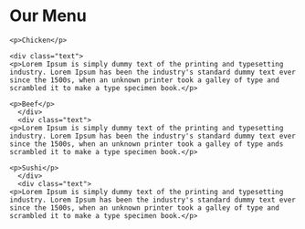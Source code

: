 <!DOCTYPE html>
<html>
<head>
	<meta name="viewport" content="width=device-width, initial-scale=1">
	<title>Assigment Solution for Module 2</title>
	<link href='module2-solution/css/module_2.css' rel='stylesheet' type='text/css'>
</head>

<body>



<div class="container">

<div class="row">

<h1>Our Menu</h1>

  <div class="col-lg-4">
  	<div class="item">
  	  	<div class="title" id="Chicken">
  

  	<p>Chicken</p>
  </div>

  	<div class="text">
  	<p>Lorem Ipsum is simply dummy text of the printing and typesetting industry. Lorem Ipsum has been the industry's standard dummy text ever since the 1500s, when an unknown printer took a galley of type and scrambled it to make a type specimen book.</p>
  </div>
  </div>
  </div>
   <div class="col-lg-4">
   	<div class="item">
	<div class="title" id="Beef">
   	

  	<p>Beef</p>
  	  </div>
  	  <div class="text">
  	<p>Lorem Ipsum is simply dummy text of the printing and typesetting industry. Lorem Ipsum has been the industry's standard dummy text ever since the 1500s, when an unknown printer took a galley of type ands scrambled it to make a type specimen book.</p>
  </div>
  </div>
  </div>

   <div class="col-lg-4 col-md-12">
   		<div class="item">
   		<div class="title" id="Sushi">
	
  	<p>Sushi</p>
  	  </div>
  	  <div class="text">
  	<p>Lorem Ipsum is simply dummy text of the printing and typesetting industry. Lorem Ipsum has been the industry's standard dummy text ever since the 1500s, when an unknown printer took a galley of type and scrambled it to make a type specimen book.</p>
  </div>
  </div>

  </div>

</div>
</body>
</html>